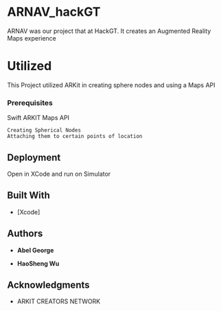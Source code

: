 # ARNAV_hackGT
ARNAV was our project that at HackGT. It creates an Augmented Reality Maps experience

# Utilized
This Project utilized ARKit in creating sphere nodes and using a Maps API 



### Prerequisites

Swift
ARKIT
Maps API 

```
Creating Spherical Nodes
Attaching them to certain points of location
```


## Deployment

Open in XCode and run on Simulator


## Built With

* [Xcode]


## Authors

* **Abel George**  

* **HaoSheng Wu** 



## Acknowledgments

* ARKIT CREATORS NETWORK




